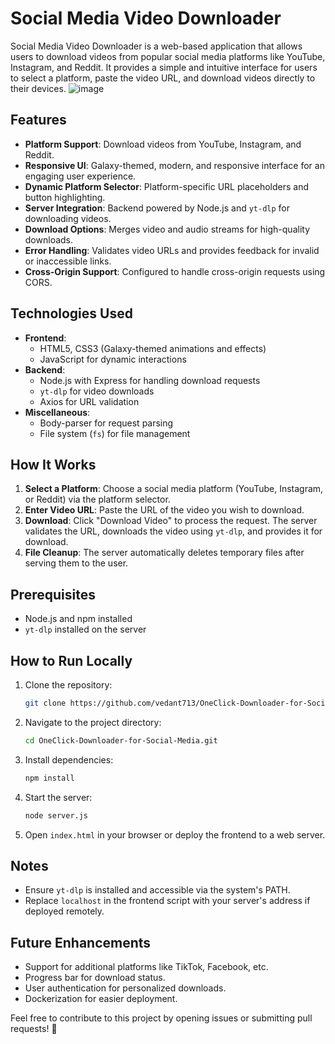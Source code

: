 
# Social Media Video Downloader

Social Media Video Downloader is a web-based application that allows users to download videos from popular social media platforms like YouTube, Instagram, and Reddit. It provides a simple and intuitive interface for users to select a platform, paste the video URL, and download videos directly to their devices.
![image](https://github.com/user-attachments/assets/a7625520-82d6-4f48-a746-8ece625e6503)

## Features

- **Platform Support**: Download videos from YouTube, Instagram, and Reddit.
- **Responsive UI**: Galaxy-themed, modern, and responsive interface for an engaging user experience.
- **Dynamic Platform Selector**: Platform-specific URL placeholders and button highlighting.
- **Server Integration**: Backend powered by Node.js and `yt-dlp` for downloading videos.
- **Download Options**: Merges video and audio streams for high-quality downloads.
- **Error Handling**: Validates video URLs and provides feedback for invalid or inaccessible links.
- **Cross-Origin Support**: Configured to handle cross-origin requests using CORS.

## Technologies Used

- **Frontend**: 
  - HTML5, CSS3 (Galaxy-themed animations and effects)
  - JavaScript for dynamic interactions
- **Backend**: 
  - Node.js with Express for handling download requests
  - `yt-dlp` for video downloads
  - Axios for URL validation
- **Miscellaneous**:
  - Body-parser for request parsing
  - File system (`fs`) for file management

## How It Works

1. **Select a Platform**: Choose a social media platform (YouTube, Instagram, or Reddit) via the platform selector.
2. **Enter Video URL**: Paste the URL of the video you wish to download.
3. **Download**: Click "Download Video" to process the request. The server validates the URL, downloads the video using `yt-dlp`, and provides it for download.
4. **File Cleanup**: The server automatically deletes temporary files after serving them to the user.

## Prerequisites

- Node.js and npm installed
- `yt-dlp` installed on the server

## How to Run Locally

1. Clone the repository:
   ```bash
   git clone https://github.com/vedant713/OneClick-Downloader-for-Social-Media.git
   ```
2. Navigate to the project directory:
   ```bash
   cd OneClick-Downloader-for-Social-Media.git
   ```
3. Install dependencies:
   ```bash
   npm install
   ```
4. Start the server:
   ```bash
   node server.js
   ```
5. Open `index.html` in your browser or deploy the frontend to a web server.

## Notes

- Ensure `yt-dlp` is installed and accessible via the system's PATH.
- Replace `localhost` in the frontend script with your server's address if deployed remotely.

## Future Enhancements

- Support for additional platforms like TikTok, Facebook, etc.
- Progress bar for download status.
- User authentication for personalized downloads.
- Dockerization for easier deployment.

Feel free to contribute to this project by opening issues or submitting pull requests! 🌟
